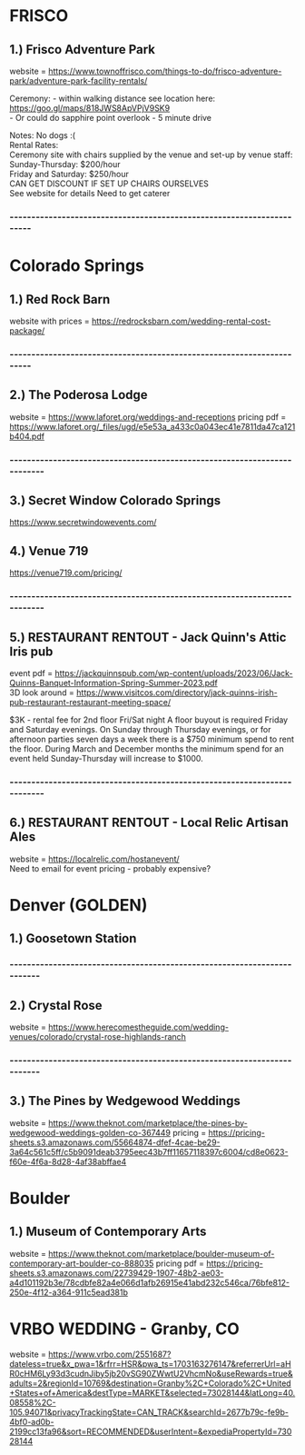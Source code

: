 


# FRISCO #

## 1.) Frisco Adventure Park ## 
website =  https://www.townoffrisco.com/things-to-do/frisco-adventure-park/adventure-park-facility-rentals/

Ceremony:
    - within walking distance see location here: https://goo.gl/maps/818JWS8ApVPjV9SK9    \
    - Or could do sapphire point overlook - 5 minute drive


Notes: 
No dogs :( \
Rental Rates: \
Ceremony site with chairs supplied by the venue and set-up by venue staff: \
Sunday-Thursday: $200/hour \
Friday and Saturday: $250/hour \
CAN GET DISCOUNT IF SET UP CHAIRS OURSELVES \
See website for details
Need to get caterer
### ---------------------------------------------------------------------- ###

# Colorado Springs #

## 1.) Red Rock Barn ##
website with prices = https://redrocksbarn.com/wedding-rental-cost-package/

### ---------------------------------------------------------------------- ###

## 2.) The Poderosa Lodge
website = https://www.laforet.org/weddings-and-receptions
pricing pdf = https://www.laforet.org/_files/ugd/e5e53a_a433c0a043ec41e7811da47ca121b404.pdf

### ------------------------------------------------------------------------- ###

## 3.) Secret Window Colorado Springs  ##
https://www.secretwindowevents.com/

## 4.) Venue 719  ##
https://venue719.com/pricing/

### ------------------------------------------------------------------------- ###

## 5.) RESTAURANT RENTOUT - Jack Quinn's Attic Iris pub  ##
event pdf = https://jackquinnspub.com/wp-content/uploads/2023/06/Jack-Quinns-Banquet-Information-Spring-Summer-2023.pdf   <br>
3D look around  = https://www.visitcos.com/directory/jack-quinns-irish-pub-restaurant-restaurant-meeting-space/    <br>

$3K - rental fee for 2nd floor Fri/Sat night
A floor  buyout is required Friday and Saturday evenings.
On Sunday through Thursday evenings, or for afternoon parties seven days a
week there is a $750 minimum spend to rent the floor. During March and
December months the minimum spend for an event held Sunday-Thursday will
increase to $1000. 

### ------------------------------------------------------------------------- ###
## 6.) RESTAURANT RENTOUT - Local Relic Artisan Ales  ##
website = https://localrelic.com/hostanevent/    <br>
Need to email for event pricing - probably expensive?


# Denver (GOLDEN) #
## 1.) Goosetown Station ##

### ------------------------------------------------------------------------ ###
## 2.) Crystal Rose  ##
website = https://www.herecomestheguide.com/wedding-venues/colorado/crystal-rose-highlands-ranch  <br>
### ------------------------------------------------------------------------ ###

## 3.) The Pines by Wedgewood Weddings ##
website = https://www.theknot.com/marketplace/the-pines-by-wedgewood-weddings-golden-co-367449
pricing = https://pricing-sheets.s3.amazonaws.com/55664874-dfef-4cae-be29-3a64c561c5ff/c5b9091deab3795eec43b7ff11657118397c6004/cd8e0623-f60e-4f6a-8d28-4af38abffae4

# Boulder  #

## 1.) Museum of Contemporary Arts
website = https://www.theknot.com/marketplace/boulder-museum-of-contemporary-art-boulder-co-888035
pricing pdf = https://pricing-sheets.s3.amazonaws.com/22739429-1907-48b2-ae03-a4d101192b3e/78cdbfe82a4e066d1afb26915e41abd232c546ca/76bfe812-250e-4f12-a364-911c5ead381b


# VRBO WEDDING - Granby, CO #
website = https://www.vrbo.com/2551687?dateless=true&x_pwa=1&rfrr=HSR&pwa_ts=1703163276147&referrerUrl=aHR0cHM6Ly93d3cudnJiby5jb20vSG90ZWwtU2VhcmNo&useRewards=true&adults=2&regionId=10769&destination=Granby%2C+Colorado%2C+United+States+of+America&destType=MARKET&selected=73028144&latLong=40.08558%2C-105.94071&privacyTrackingState=CAN_TRACK&searchId=2677b79c-fe9b-4bf0-ad0b-2199cc13fa96&sort=RECOMMENDED&userIntent=&expediaPropertyId=73028144


